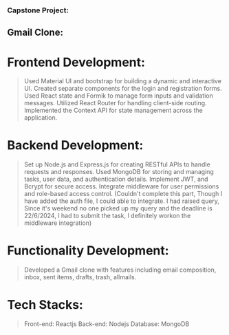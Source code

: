 ### Capstone Project:

## Gmail Clone:

# Frontend Development:

> Used Material UI and bootstrap for building a dynamic and interactive UI.
> Created separate components for the login and registration forms.
> Used React state and Formik to manage form inputs and validation messages. 
> Utilized React Router for handling client-side routing.
> Implemented the Context API for state management across the application. 

# Backend Development:

> Set up Node.js and Express.js for creating RESTful APIs to handle requests and responses.
> Used MongoDB for storing and managing tasks, user data, and authentication details.
> Implement JWT, and Bcrypt for secure access.
> Integrate middleware for user permissions and role-based access control. (Couldn't complete this part, Though I have added the auth file, I could able to integrate. I had raised query, Since it's weekend no one picked up my query and the deadline is 22/6/2024, I had to submit the task, I definitely workon the middleware integration)

# Functionality Development:

> Developed a Gmail clone with features including email composition, inbox, sent items, drafts, trash, allmails.

# Tech Stacks:

> Front-end: Reactjs
> Back-end: Nodejs
> Database: MongoDB